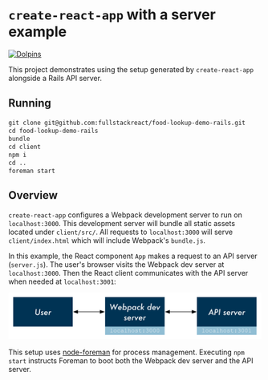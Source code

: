 # `create-react-app` with a server example

 [![Dolpins](https://cdn.rawgit.com/fullstackio/cq/master/doc/readme/dolphins-badge-ff00ff.svg)](https://www.fullstackreact.com)

This project demonstrates using the setup generated by `create-react-app` alongside a Rails API server.

## Running

```
git clone git@github.com:fullstackreact/food-lookup-demo-rails.git
cd food-lookup-demo-rails
bundle
cd client
npm i
cd ..
foreman start
```

## Overview

`create-react-app` configures a Webpack development server to run on `localhost:3000`. This development server will bundle all static assets located under `client/src/`. All requests to `localhost:3000` will serve `client/index.html` which will include Webpack's `bundle.js`.

In this example, the React component `App` makes a request to an API server (`server.js`). The user's browser visits the Webpack dev server at `localhost:3000`. Then the React client communicates with the API server when needed at `localhost:3001`:

![Flow diagram](./flow-diagram.png)

This setup uses [node-foreman](https://github.com/strongloop/node-foreman) for process management. Executing `npm start` instructs Foreman to boot both the Webpack dev server and the API server.
